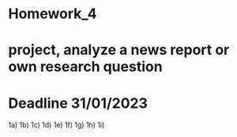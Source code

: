 # Homework_4
# project, analyze a news report or own research question
# Deadline 31/01/2023

1a)
1b)
1c)
1d)
1e)
1f)
1g)
1h)
1i)
